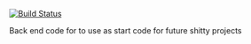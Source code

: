 [![Build Status](https://travis-ci.org/ChrisSkov/ca3back.svg?branch=master)](https://travis-ci.org/ChrisSkov/ca3back)

Back end code for to use as start code for future shitty projects
